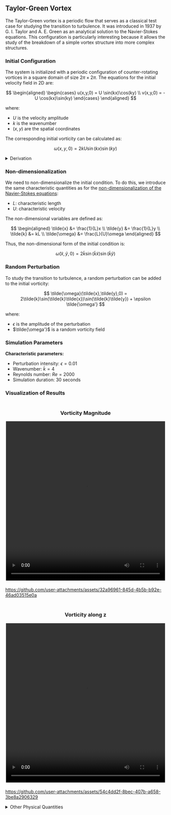 ## Taylor-Green Vortex

The Taylor-Green vortex is a periodic flow that serves as a classical test case for studying the transition to turbulence. It was introduced in 1937 by G. I. Taylor and A. E. Green as an analytical solution to the Navier-Stokes equations. This configuration is particularly interesting because it allows the study of the breakdown of a simple vortex structure into more complex structures.

### Initial Configuration

The system is initialized with a periodic configuration of counter-rotating vortices in a square domain of size $2\pi \times 2\pi$. The equations for the initial velocity field in 2D are:

$$
\begin{aligned}
    \begin{cases} 
        u(x,y,0) = U \sin(kx)\cos(ky) \\
        v(x,y,0) = -U \cos(kx)\sin(ky)
    \end{cases}
\end{aligned}
$$

where:
- $U$ is the velocity amplitude
- $k$ is the wavenumber
- $(x,y)$ are the spatial coordinates

The corresponding initial vorticity can be calculated as:

$$
\omega(x,y,0) = 2kU\sin(kx)\sin(ky)
$$

<details>
    <summary>Derivation</summary>

Using the definition of vorticity in 2D:

$$
    \omega = \frac{\partial v}{\partial x} - \frac{\partial u}{\partial y}
$$

We compute the partial derivatives:

$$
    \begin{aligned}
    \frac{\partial v}{\partial x} &= kU\sin(kx)\sin(ky) \\
    \frac{\partial u}{\partial y} &= -kU\sin(kx)\sin(ky)
    \end{aligned}
$$

Combining these terms:

$$
    \omega(x,y,0) = 2kU\sin(kx)\sin(ky)
$$

</details>

### Non-dimensionalization

We need to non-dimensionalize the initial condition. To do this, we introduce the same characteristic quantities as for the [non-dimensionalization of the Navier-Stokes equations](./demonstration_NS.md#adimensionnement):

- $L$: characteristic length
- $U$: characteristic velocity

The non-dimensional variables are defined as:

$$
\begin{aligned}
\tilde{x} &= \frac{1}{L}x \\
\tilde{y} &= \frac{1}{L}y \\
\tilde{k} &= kL \\
\tilde{\omega} &= \frac{L}{U}\omega
\end{aligned}
$$

Thus, the non-dimensional form of the initial condition is:

$$
\tilde{\omega}(\tilde{x},\tilde{y},0) = 2\tilde{k}\sin(\tilde{k}\tilde{x})\sin(\tilde{k}\tilde{y})
$$

### Random Perturbation

To study the transition to turbulence, a random perturbation can be added to the initial vorticity:

$$
\tilde{\omega}(\tilde{x},\tilde{y},0) = 2\tilde{k}\sin(\tilde{k}\tilde{x})\sin(\tilde{k}\tilde{y}) + \epsilon \tilde{\omega'}
$$

where:
- $\epsilon$ is the amplitude of the perturbation
- $\tilde{\omega'}$ is a random vorticity field

### Simulation Parameters

**Characteristic parameters:**
- Perturbation intensity: $\epsilon = 0.01$
- Wavenumber: $\tilde{k} = 4$
- Reynolds number: $Re = 2000$
- Simulation duration: 30 seconds

### Visualization of Results

<div style="display: flex; justify-content: space-around; margin: 20px 0;">
    <div>
        <h3 style="text-align: center;">Vorticity Magnitude</h3>
        <video src="../video/TG_vortex/vorticity_mag.mp4" width="500" height="500" controls>
        </video>
    </div>
</div>

https://github.com/user-attachments/assets/32a96961-845d-4b5b-b92e-46ad03515e0a

<div style="display: flex; justify-content: space-around; margin: 20px 0;">
    <div>
        <h3 style="text-align: center;">Vorticity along z</h3>
        <video src="../video/TG_vortex/vorticity_z.mp4" width="500" height="500" controls>
        </video>
    </div>
</div>

https://github.com/user-attachments/assets/54c4dd2f-8bec-407b-a658-3be8a2906329

<details>
    <summary>Other Physical Quantities</summary>

<div style="display: flex; justify-content: space-around; margin: 20px 0;">
    <div>
        <h3 style="text-align: center;">Streamfunction</h3>
        <video src="../video/TG_vortex/streamfunction.mp4" width="500" height="500" controls>
        </video>
    </div>
</div>

https://github.com/user-attachments/assets/26b755f5-7ae2-4a08-8c78-bf97b5334c26

<div style="display: flex; justify-content: space-around; margin: 20px 0;">
    <div>
        <h3 style="text-align: center;">Velocity Magnitude</h3>
        <video src="../video/TG_vortex/velocity_mag.mp4" width="500" height="500" controls>
        </video>
    </div>
</div>

https://github.com/user-attachments/assets/85dd66ac-bda3-48c6-b9fa-c6721aff9794

<div style="display: flex; justify-content: space-around; margin: 20px 0;">
    <div>
        <h3 style="text-align: center;">Velocity along x</h3>
        <video src="../video/TG_vortex/velocity_x.mp4" width="500" height="500" controls>
        </video>
    </div>
</div>

https://github.com/user-attachments/assets/22406c11-180b-4668-a5fc-548a3d99c877

<div style="display: flex; justify-content: space-around; margin: 20px 0;">
    <div>
        <h3 style="text-align: center;">Velocity along y</h3>
        <video src="../video/TG_vortex/velocity_y.mp4" width="500" height="500" controls>
        </video>
    </div>
</div>

https://github.com/user-attachments/assets/790d20cf-6668-4d02-8c01-e070ef790873

</details>